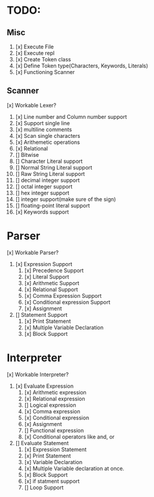 # TODO:

## Misc

1. [x] Execute File
1. [x] Execute repl
1. [x] Create Token class
1. [x] Define Token type(Characters, Keywords, Literals) 
1. [x] Functioning Scanner

## Scanner
[x] Workable Lexer?

1. [x] Line number and Column number support
1. [x] Support single line
1. [x] multiline comments
1. [x] Scan single characters
1. [x] Arithemetic operations
1. [x] Relational
1. [] Bitwise
1. [] Character Literal support 
1. [] Normal String Literal support
1. [] Raw String Literal support
1. [] decimal integer support
1. [] octal integer support
1. [] hex integer support
1. [] integer support(make sure of the sign)
1. [] floating-point literal support
1. [x] Keywords support

# Parser
[x] Workable Parser?

1. [x] Expression Support
    1. [x] Precedence Support
    1. [x] Literal Support
    1. [x] Arithmetic Support
    1. [x] Relational Support
    1. [x] Comma Expression Support
    1. [x] Conditional expression Support
    1. [x] Assignment
1. [] Statement Support
    1. [x] Print Statement
    1. [x] Multiple Variable Declaration
    1. [x] Block Support

# Interpreter
[x] Workable Interpreter?

1. [x] Evaluate Expression
    1. [x] Arithmetic expression
    1. [x] Relational expression
    1. [] Logical expression
    1. [x] Comma expression
    1. [x] Conditional expression
    1. [x] Assignment
    1. [] Functional expression
    1. [x] Conditional operators like and, or
1. [] Evaluate Statement
    1. [x] Expression Statement
    1. [x] Print Statement
    1. [x] Variable Declaration
    1. [x] Multiple Variable declaration at once.
    1. [x] Block Support
    1. [x] if statment support
    1. [] Loop Support